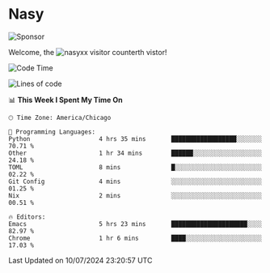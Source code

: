 # Nasy

<!--
<p align="center">
<img height="200" src="https://github-readme-stats.vercel.app/api?username=nasyxx&count_private=true&show_icons=true&theme=dracula&include_all_commits=true"/>
<img height="200" src="https://github-readme-stats.vercel.app/api/top-langs/?username=nasyxx&theme=dracula&hide=html,jupyter+notebook&count_private=true&show_icons=true"/>
</p>

  
----------------
-->

![Sponsor](https://img.shields.io/static/v1.svg?label=Sponsor&message=%E2%9D%A4&logo=GitHub&style=flat&color=pink)
 
Welcome, the ![nasyxx visitor counter](https://count.getloli.com/get/@nasyxx?theme=rule34)th vistor!
 
<!--START_SECTION:waka-->
![Code Time](http://img.shields.io/badge/Code%20Time-4%2C540%20hrs%2013%20mins-blue)

![Lines of code](https://img.shields.io/badge/From%20Hello%20World%20I%27ve%20Written-6.3%20million%20lines%20of%20code-blue)

📊 **This Week I Spent My Time On** 

```text
🕑︎ Time Zone: America/Chicago

💬 Programming Languages: 
Python                   4 hrs 35 mins       ██████████████████░░░░░░░   70.71 % 
Other                    1 hr 34 mins        ██████░░░░░░░░░░░░░░░░░░░   24.18 % 
TOML                     8 mins              █░░░░░░░░░░░░░░░░░░░░░░░░   02.22 % 
Git Config               4 mins              ░░░░░░░░░░░░░░░░░░░░░░░░░   01.25 % 
Nix                      2 mins              ░░░░░░░░░░░░░░░░░░░░░░░░░   00.51 % 

🔥 Editors: 
Emacs                    5 hrs 23 mins       █████████████████████░░░░   82.97 % 
Chrome                   1 hr 6 mins         ████░░░░░░░░░░░░░░░░░░░░░   17.03 % 
```


 Last Updated on 10/07/2024 23:20:57 UTC
<!--END_SECTION:waka-->

<!-- ![visitors](https://visitor-badge.laobi.icu/badge?page_id=nasyxx.nasyxx) -->
